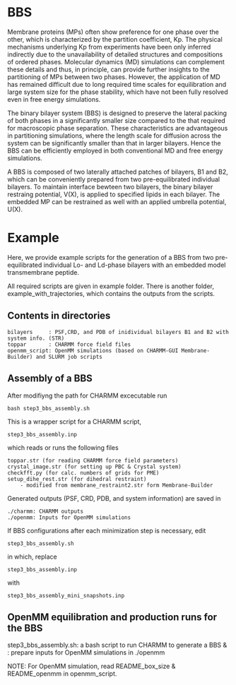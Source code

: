# BBS 

Membrane proteins (MPs) often show preference for one phase over the other, which is characterized by the partition coefficient, Kp. The physical mechanisms underlying Kp from experiments have been only inferred indirectly due to the unavailability of detailed structures and compositions of ordered phases. Molecular dynamics (MD) simulations can complement these details and thus, in principle, can provide further insights to the partitioning of MPs between two phases. However, the application of MD has remained difficult due to long required time scales for equilibration and large system size for the phase stability, which have not been fully resolved even in free energy simulations. 

The binary bilayer system (BBS) is designed to preserve the lateral packing of both phases in a significantly smaller size compared to the that required for macroscopic phase separation. These characteristics are advantageous in partitioning simulations, where the length scale for diffusion across the system can be significantly smaller than that in larger bilayers. Hence the BBS can be efficiently employed in both conventional MD and free energy simulations. 

A BBS is composed of two laterally attached patches of bilayers, B1 and B2, which can be conveniently prepared from two pre-equilibrated individual bilayers. To maintain interface bewteen two bilayers, the binary bilayer restraing potential, V(X), is applied to specified lipids in each bilayer. The embedded MP can be restrained as well with an applied umbrella potential, U(X). 

# Example
Here, we provide example scripts for the generation of a BBS from two pre-equilibrated individual Lo- and Ld-phase bilayers with an embedded model transmembrane peptide.

All required scripts are given in example folder.
There is another folder, example_with_trajectories, which contains the outputs from the scripts. 

Contents in directories 
----------------------
    bilayers     : PSF,CRD, and PDB of inidividual bilayers B1 and B2 with system info. (STR)
    toppar       : CHARMM force field files
    openmm_script: OpenMM simulations (based on CHARMM-GUI Membrane-Builder) and SLURM job scripts

Assembly of a BBS
--------------------
After modifiyng the path for CHARMM excecutable run

    bash step3_bbs_assembly.sh

This is a wrapper script for a CHARMM script,

    step3_bbs_assembly.inp

which reads or runs the following files

    toppar.str (for reading CHARMM force field parameters)
    crystal_image.str (for setting up PBC & Crystal system)
    checkfft.py (for calc. numbers of grids for PME)
    setup_dihe_rest.str (for dihedral restraint)
        - modified from membrane_restraint2.str form Membrane-Builder

Generated outputs (PSF, CRD, PDB, and system information) are saved in

	./charmm: CHARMM outputs 
	./openmm: Inputs for OpenMM simulations

If BBS configurations after each minimization step is necessary, edit 

    step3_bbs_assembly.sh

in which, replace 

    step3_bbs_assembly.inp

with 

    step3_bbs_assembly_mini_snapshots.inp

OpenMM equilibration and production runs for the BBS
--------------------
step3_bbs_assembly.sh: a bash script to run CHARMM to generate a BBS &
		     : prepare inputs for OpenMM simulations in ./openmm


NOTE: For OpenMM simulation,
      read README_box_size & README_openmm in openmm_script.

